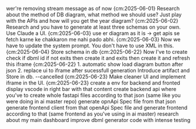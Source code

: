 wer're removing stream message as of now {cm:2025-06-01}
Research about the method of DB diagram, what method we should use? Just play with the APIs and how will you get the year diagram? {cm:2025-06-02}
Research and you have to generate at least three schemas on your own. Use Claude a UI. {cm:2025-06-03}
use er diagram as it is -> get apis se fetch karne ke chakkaron me nahi pado abhi. {cm:2025-06-03}
Now we have to update the system prompt. You don't have to use XML in this. {cm:2025-06-04}
Store schema in db {cm:2025-06-22}
Now I've to create check if dbml id if not exits then create it and exits then create it and refresh this iframe {cm:2025-06-22}
    1. automatic show load diagram button after json 
    2. replace ui to iframe after sucessfull generation
Introduce artifact and Store in db. --cancelled {cm:2025-06-23}
Make cleaner UI and implement iframe in the UI. {cm:2025-06-23}
create a env for backend and fronted
display vscode in right bar with that content
create backend api where you've to create whole fastapi files according to that json (same like you were doing in ai master repo)
generate opnApi Spec file from that json
generate frontend client from that openApi Spec file 
and generate frontend according to that (same frontend as you've using in ai master)
research about my main dashboard
improve dbml generator code with intense testing 

